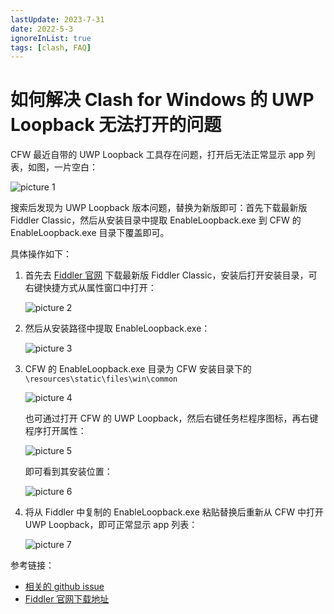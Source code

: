 ```yaml
---
lastUpdate: 2023-7-31
date: 2022-5-3
ignoreInList: true
tags: [clash, FAQ]
---
```


# 如何解决 Clash for Windows 的 UWP Loopback 无法打开的问题

CFW 最近自带的 UWP Loopback 工具存在问题，打开后无法正常显示 app 列表，如图，一片空白：

![picture 1](https://stg.heyfe.org/images/blog-2022-cfw-uwp-loopback-bug-10.png)

搜索后发现为 UWP Loopback 版本问题，替换为新版即可：首先下载最新版 Fiddler Classic，然后从安装目录中提取 EnableLoopback.exe 到 CFW 的 EnableLoopback.exe 目录下覆盖即可。

具体操作如下：

1. 首先去 [Fiddler 官网](https://www.telerik.com/download/fiddler) 下载最新版 Fiddler Classic，安装后打开安装目录，可右键快捷方式从属性窗口中打开：

    ![picture 2](https://stg.heyfe.org/images/blog-2022-cfw-uwp-loopback-bug-95.png)

2. 然后从安装路径中提取 EnableLoopback.exe：

    ![picture 3](https://stg.heyfe.org/images/blog-2022-cfw-uwp-loopback-bug-34.png)

3. CFW 的 EnableLoopback.exe 目录为 CFW 安装目录下的 `\resources\static\files\win\common`

    ![picture 4](https://stg.heyfe.org/images/blog-2022-cfw-uwp-loopback-bug-28.png)

    也可通过打开 CFW 的 UWP Loopback，然后右键任务栏程序图标，再右键程序打开属性：

    ![picture 5](https://stg.heyfe.org/images/blog-2022-cfw-uwp-loopback-bug-21.png)

    即可看到其安装位置：

    ![picture 6](https://stg.heyfe.org/images/blog-2022-cfw-uwp-loopback-bug-33.png)

4. 将从 Fiddler 中复制的 EnableLoopback.exe 粘贴替换后重新从 CFW 中打开 UWP Loopback，即可正常显示 app 列表：

    ![picture 7](https://stg.heyfe.org/images/blog-2022-cfw-uwp-loopback-bug-9.png)

参考链接：

-   [相关的 github issue](https://github.com/Fndroid/clash_for_windows_pkg/issues/2830)
-   [Fiddler 官网下载地址](https://www.telerik.com/download/fiddler)
